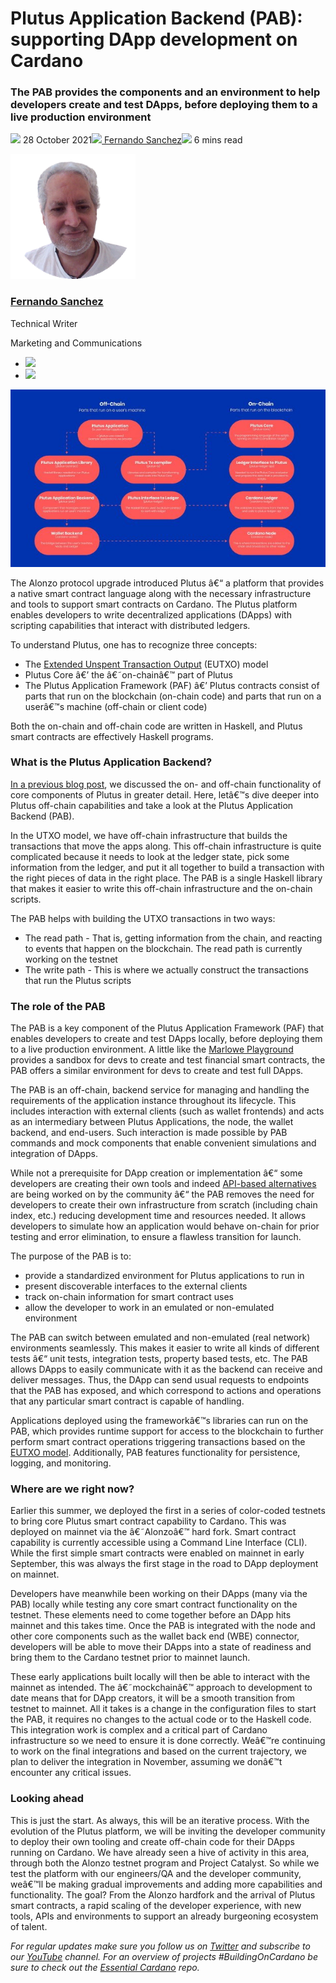 # Plutus Application Backend (PAB): supporting DApp development on Cardano
### **The PAB provides the components and an environment to help developers create and test DApps, before deploying them to a live production environment**
![](img/2021-10-28-plutus-application-backend-pab-supporting-dapp-development-on-cardano.002.png) 28 October 2021![](img/2021-10-28-plutus-application-backend-pab-supporting-dapp-development-on-cardano.002.png)[ Fernando Sanchez](tmp//en/blog/authors/fernando-sanchez/page-1/)![](img/2021-10-28-plutus-application-backend-pab-supporting-dapp-development-on-cardano.003.png) 6 mins read

![Fernando Sanchez](img/2021-10-28-plutus-application-backend-pab-supporting-dapp-development-on-cardano.004.png)[](tmp//en/blog/authors/fernando-sanchez/page-1/)
### [**Fernando Sanchez**](tmp//en/blog/authors/fernando-sanchez/page-1/)
Technical Writer

Marketing and Communications

- ![](img/2021-10-28-plutus-application-backend-pab-supporting-dapp-development-on-cardano.005.png)[](mailto:fernando.sanchez@iohk.io "Email")
- ![](img/2021-10-28-plutus-application-backend-pab-supporting-dapp-development-on-cardano.006.png)[](https://www.linkedin.com/in/linkedinsanchezf/ "LinkedIn")

![Plutus Application Backend (PAB): supporting DApp development on Cardano](img/2021-10-28-plutus-application-backend-pab-supporting-dapp-development-on-cardano.007.jpeg)

The Alonzo protocol upgrade introduced Plutus â€“ a platform that provides a native smart contract language along with the necessary infrastructure and tools to support smart contracts on Cardano. The Plutus platform enables developers to write decentralized applications (DApps) with scripting capabilities that interact with distributed ledgers. 

To understand Plutus, one has to recognize three concepts:

- The [Extended Unspent Transaction Output](https://docs.cardano.org/plutus/eutxo-explainer) (EUTXO) model
- Plutus Core â€’ the â€˜on-chainâ€™ part of Plutus
- The Plutus Application Framework (PAF) â€’ Plutus contracts consist of parts that run on the blockchain (on-chain code) and parts that run on a userâ€™s machine (off-chain or client code)

Both the on-chain and off-chain code are written in Haskell, and Plutus smart contracts are effectively Haskell programs.
### **What is the Plutus Application Backend?**
[In a previous blog post](https://iohk.io/en/blog/posts/2021/04/13/plutus-what-you-need-to-know/), we discussed the on- and off-chain functionality of core components of Plutus in greater detail. Here, letâ€™s dive deeper into Plutus off-chain capabilities and take a look at the Plutus Application Backend (PAB). 

In the UTXO model, we have off-chain infrastructure that builds the transactions that move the apps along. This off-chain infrastructure is quite complicated because it needs to look at the ledger state, pick some information from the ledger, and put it all together to build a transaction with the right pieces of data in the right place. The PAB is a single Haskell library that makes it easier to write this off-chain infrastructure and the on-chain scripts. 

The PAB helps with building the UTXO transactions in two ways:

- The read path - That is, getting information from the chain, and reacting to events that happen on the blockchain. The read path is currently working on the testnet
- The write path - This is where we actually construct the transactions that run the Plutus scripts
### **The role of the PAB**
The PAB is a key component of the Plutus Application Framework (PAF) that enables developers to create and test DApps locally, before deploying them to a live production environment. A little like the [Marlowe Playground](https://alpha.marlowe.iohkdev.io/#/) provides a sandbox for devs to create and test financial smart contracts, the PAB offers a similar environment for devs to create and test full DApps.

The PAB is an off-chain, backend service for managing and handling the requirements of the application instance throughout its lifecycle. This includes interaction with external clients (such as wallet frontends) and acts as an intermediary between Plutus Applications, the node, the wallet backend, and end-users. Such interaction is made possible by PAB commands and mock components that enable convenient simulations and integration of DApps. 

While not a prerequisite for DApp creation or implementation â€“ some developers are creating their own tools and indeed [API-based alternatives](https://youtu.be/W2R3zl91U24?t=357) are being worked on by the community â€“ the PAB removes the need for developers to create their own infrastructure from scratch (including chain index, etc.) reducing development time and resources needed. It allows developers to simulate how an application would behave on-chain for prior testing and error elimination, to ensure a flawless transition for launch. 

The purpose of the PAB is to:

- provide a standardized environment for Plutus applications to run in
- present discoverable interfaces to the external clients
- track on-chain information for smart contract uses
- allow the developer to work in an emulated or non-emulated environment

The PAB can switch between emulated and non-emulated (real network) environments seamlessly. This makes it easier to write all kinds of different tests â€“ unit tests, integration tests, property based tests, etc. The PAB allows DApps to easily communicate with it as the backend can receive and deliver messages. Thus, the DApp can send usual requests to endpoints that the PAB has exposed, and which correspond to actions and operations that any particular smart contract is capable of handling.

Applications deployed using the frameworkâ€™s libraries can run on the PAB, which provides runtime support for access to the blockchain to further perform smart contract operations triggering transactions based on the [EUTXO model](https://iohk.io/en/blog/posts/2021/03/11/cardanos-extended-utxo-accounting-model/). Additionally, PAB features functionality for persistence, logging, and monitoring.
### **Where are we right now?**
Earlier this summer, we deployed the first in a series of color-coded testnets to bring core Plutus smart contract capability to Cardano. This was deployed on mainnet via the â€˜Alonzoâ€™ hard fork. Smart contract capability is currently accessible using a Command Line Interface (CLI). While the first simple smart contracts were enabled on mainnet in early September, this was always the first stage in the road to DApp deployment on mainnet. 

Developers have meanwhile been working on their DApps (many via the PAB) locally while testing any core smart contract functionality on the testnet. These elements need to come together before an DApp hits mainnet and this takes time. Once the PAB is integrated with the node and other core components such as the wallet back end (WBE) connector, developers will be able to move their DApps into a state of readiness and bring them to the Cardano testnet prior to mainnet launch. 

These early applications built locally will then be able to interact with the mainnet as intended. The â€˜mockchainâ€™ approach to development to date means that for DApp creators, it will be a smooth transition from testnet to mainnet. All it takes is a change in the configuration files to start the PAB, it requires no changes to the actual code or to the Haskell code. This integration work is complex and a critical part of Cardano infrastructure so we need to ensure it is done correctly. Weâ€™re continuing to work on the final integrations and based on the current trajectory, we plan to deliver the integration in November, assuming we donâ€™t encounter any critical issues.
### **Looking ahead**
This is just the start. As always, this will be an iterative process. With the evolution of the Plutus platform, we will be inviting the developer community to deploy their own tooling and create off-chain code for their DApps running on Cardano. We have already seen a hive of activity in this area, through both the Alonzo testnet program and Project Catalyst. So while we test the platform with our engineers/QA and the developer community, weâ€™ll be making gradual improvements and adding more capabilities and functionality. The goal? From the Alonzo hardfork and the arrival of Plutus smart contracts, a rapid scaling of the developer experience, with new tools, APIs and environments to support an already burgeoning ecosystem of talent. 

*For regular updates make sure you follow us on [Twitter](https://twitter.com/InputOutputHK) and subscribe to our [YouTube](https://www.youtube.com/channel/UCBJ0p9aCW-W82TwNM-z3V2w) channel. For an overview of projects #BuildingOnCardano be sure to check out the [Essential Cardano](https://github.com/input-output-hk/essential-cardano) repo.*
